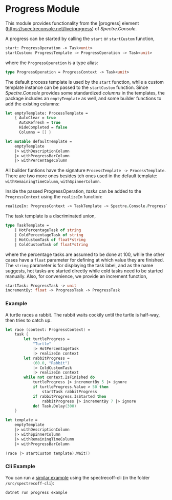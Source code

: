 # Progress Module
This module provides functionality from the [progress] element (https://spectreconsole.net/live/progress) of _Spectre.Console_.

A progress can be started by calling the `start` or `startCustom` function,
```fs
start: ProgressOperation -> Task<unit>
startCustom: ProgressTemplate -> ProgressOperation -> Task<unit>
```

where the `ProgressOperation` is a type alias:
```fs
type ProgressOperation = ProgressContext -> Task<unit>
```

The default process template is used by the `start` function, while a custom template instance can be passed to the `startCustom` function. Since _Spectre.Console_ provides some standardized _columns_ in the templates, the package includes an `emptyTemplate` as well, and some builder functions to add the existing columns:
```fs
let emptyTemplate: ProcessTemplate =
    { AutoClear = true
      AutoRefresh = true
      HideCompleted = false
      Columns = [] }

let mutable defaultTemplate =
    emptyTemplate
    |> withDescriptionColumn
    |> withProgressBarColumn
    |> withPercentageColumn
```
All builder funtions have the signature `ProcessTemplate -> ProcessTemplate`. There are two more ones besides teh ones used in the default template: `withRemainingTimeColumn`, `withSpinnerColumn`.

Inside the passed ProgressOperation, _tasks_ can be added to the `ProgressContext` using the `realizeIn` function:
```fs
realizeIn: ProgressContext -> TaskTemplate -> Spectre.Console.ProgressTask
```

The task template is a discriminated union,
```fs
type TaskTemplate =
    | HotPercentageTask of string
    | ColdPercentageTask of string
    | HotCustomTask of float*string
    | ColdCustomTask of float*string
```
where the percentage tasks are assumed to be done at 100, while the other cases have a `float` parameter for defining at which value they are finished. The `string` parameter is for displaying the task label, and as the name suggests, hot tasks are started directly while cold tasks need to be started manually. Also, for convenience, we provide an increment function, 
```fs
startTask: ProgressTask -> unit
incrementBy: float -> ProgressTask -> ProgressTask
```

### Example
A turtle races a rabbit. The rabbit waits cockily until the turtle is half-way, then tries to catch up.
```fs
let race (context: ProgressContext) =
    task {
        let turtleProgress =
            "Turtle"
            |> HotPercentageTask
            |> realizeIn context
        let rabbitProgress =
            (60.0, "Rabbit")
            |> ColdCustomTask
            |> realizeIn context
        while not context.IsFinished do
            turtleProgress |> incrementBy 5 |> ignore
            if turtleProgress.Value > 50 then
                startTask rabbitProgress
            if rabbitProgress.IsStarted then
                rabbitProgress |> incrementBy 7 |> ignore
            do! Task.Delay(300)
    }

let template =
    emptyTemplate
    |> withDescriptionColumn
    |> withSpinnerColumn
    |> withRemainingTimeColumn
    |> withProgressBarColumn

(race |> startCustom template).Wait()
```

### Cli Example
You can run a [similar example](../../src/spectrecoff-cli/commands/Progress.fs) using the spectrecoff-cli (in the folder `/src/spectrecoff-cli`):
```fs
dotnet run progress example
```